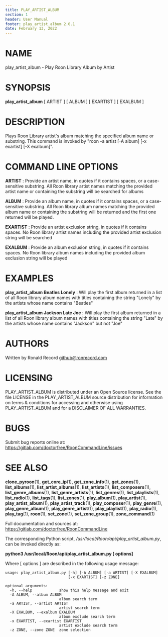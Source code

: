 ```yaml
---
title: PLAY_ARTIST_ALBUM
section: 1
header: User Manual
footer: play_artist_album 2.0.1
date: February 13, 2022
---
```

# NAME
play_artist_album - Play Roon Library Album by Artist

# SYNOPSIS
**play_artist_album** [ ARTIST ] [ ALBUM ] [ EXARTIST ] [ EXALBUM ]

# DESCRIPTION
Plays Roon Library artist's album matching the specified album name or substring. This command is invoked by "roon -a artist [-A album] [-x exartist] [-X exalbum]".

# COMMAND LINE OPTIONS
**ARTIST**
: Provide an artist name, in quotes if it contains spaces, or a case-sensitive substring. All Roon library artist names matching the provided artist name or containing the substring will be searched for albums

**ALBUM**
: Provide an album name, in quotes if it contains spaces, or a case-sensitive substring. All Roon library album names matching the provided album name or containing the substring will be returned and the first one returned will be played.

**EXARTIST**
: Provide an artist exclusion string, in quotes if it contains spaces. No Roon library artist names including the provided artist exclusion string will be searched

**EXALBUM**
: Provide an album exclusion string, in quotes if it contains spaces. No Roon library album names including the provided album exclusion string will be played

# EXAMPLES
**play_artist_album Beatles Lonely**
: Will play the first album returned in a list of all Roon library album names with titles containing the string "Lonely" by the artists whose name contains "Beatles"

**play_artist_album Jackson Late Joe**
: Will play the first album returned in a list of all Roon library album names with titles containing the string "Late" by the artists whose name contains "Jackson" but not "Joe"

# AUTHORS
Written by Ronald Record github@ronrecord.com

# LICENSING
PLAY_ARTIST_ALBUM is distributed under an Open Source license.
See the file LICENSE in the PLAY_ARTIST_ALBUM source distribution
for information on terms &amp; conditions for accessing and
otherwise using PLAY_ARTIST_ALBUM and for a DISCLAIMER OF ALL WARRANTIES.

# BUGS
Submit bug reports online at: https://gitlab.com/doctorfree/RoonCommandLine/issues

# SEE ALSO
**clone_pyroon**(1), **get_core_ip**(1), **get_zone_info**(1), **get_zones**(1), **list_albums**(1), **list_artist_albums**(1), **list_artists**(1), **list_composers**(1), **list_genre_albums**(1), **list_genre_artists**(1), **list_genres**(1), **list_playlists**(1), **list_radio**(1), **list_tags**(1), **list_zones**(1), **play_album**(1), **play_artist**(1), **play_artist_album**(1), **play_artist_track**(1), **play_composer**(1), **play_genre**(1), **play_genre_album**(1), **play_genre_artist**(1), **play_playlist**(1), **play_radio**(1), **play_tag**(1), **roon**(1), **set_zone**(1), **set_zone_group**(1), **zone_command**(1)

Full documentation and sources at: https://gitlab.com/doctorfree/RoonCommandLine

The corresponding Python script, */usr/local/Roon/api/play_artist_album.py*,
can be invoked directly as:

**python3 /usr/local/Roon/api/play_artist_album.py [ options]**

Where [ options ] are described in the following usage message:

~~~~
usage: play_artist_album.py [-h] [-A ALBUM] [-a ARTIST] [-X EXALBUM]
                            [-x EXARTIST] [-z ZONE]

optional arguments:
  -h, --help            show this help message and exit
  -A ALBUM, --album ALBUM
                        album search term
  -a ARTIST, --artist ARTIST
                        artist search term
  -X EXALBUM, --exalbum EXALBUM
                        album exclude search term
  -x EXARTIST, --exartist EXARTIST
                        artist exclude search term
  -z ZONE, --zone ZONE  zone selection
~~~~
